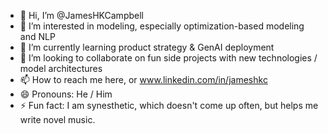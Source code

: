 - 👋 Hi, I’m @JamesHKCampbell
- 👀 I’m interested in modeling, especially optimization-based modeling and NLP
- 🌱 I’m currently learning product strategy & GenAI deployment
- 💞️ I’m looking to collaborate on fun side projects with new technologies / model architectures
- 📫 How to reach me here, or www.linkedin.com/in/jameshkc
- 😄 Pronouns: He / Him
- ⚡ Fun fact: I am synesthetic, which doesn't come up often, but helps me write novel music.

<!---
JamesHKCampbell/JamesHKCampbell is a ✨ special ✨ repository because its `README.md` (this file) appears on your GitHub profile.
You can click the Preview link to take a look at your changes.
--->
